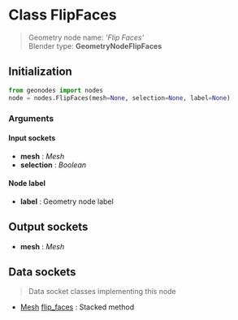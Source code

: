 
# Class FlipFaces

> Geometry node name: _'Flip Faces'_<br>Blender type:  **GeometryNodeFlipFaces**

## Initialization


```python
from geonodes import nodes
node = nodes.FlipFaces(mesh=None, selection=None, label=None)
```


### Arguments


#### Input sockets



- **mesh** : _Mesh_
- **selection** : _Boolean_



#### Node label



- **label** : Geometry node label



## Output sockets



- **mesh** : _Mesh_



## Data sockets

> Data socket classes implementing this node


- [Mesh](../sockets/Mesh.md) [flip_faces](../sockets/Mesh.md#flip_faces) : Stacked method


